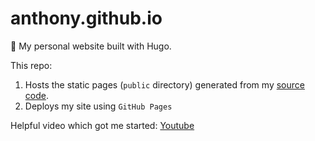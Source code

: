 # anthony.github.io
:rocket: My personal website built with Hugo.

This repo:

1. Hosts the static pages (`public` directory) generated from my [source code](https://github.com/anthonyjdella/personal-website).
2. Deploys my site using `GitHub Pages`

Helpful video which got me started: [Youtube](https://www.youtube.com/watch?v=LIFvgrRxdt4&ab_channel=TheSimpleEngineer)
